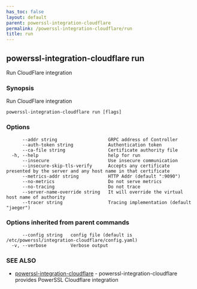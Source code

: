 ```yaml
---
has_toc: false
layout: default
parent: powerssl-integration-cloudflare
permalink: /powerssl-integration-cloudflare/run
title: run
---
```

## powerssl-integration-cloudflare run

Run CloudFlare integration

### Synopsis

Run CloudFlare integration

```
powerssl-integration-cloudflare run [flags]
```

### Options

```
      --addr string                   GRPC address of Controller
      --auth-token string             Authentication token
      --ca-file string                Certificate authority file
  -h, --help                          help for run
      --insecure                      Use insecure communication
      --insecure-skip-tls-verify      Accepts any certificate presented by the server and any host name in that certificate
      --metrics-addr string           HTTP Addr (default ":9090")
      --no-metrics                    Do not serve metrics
      --no-tracing                    Do not trace
      --server-name-override string   It will override the virtual host name of authority
      --tracer string                 Tracing implementation (default "jaeger")
```

### Options inherited from parent commands

```
      --config string   config file (default is /etc/powerssl/integration-cloudflare/config.yaml)
  -v, --verbose         Verbose output
```

### SEE ALSO

* [powerssl-integration-cloudflare](/powerssl-integration-cloudflare)	 - powerssl-integration-cloudflare provides PowerSSL Cloudflare integration
